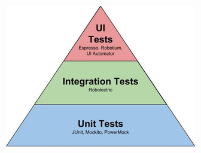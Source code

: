 
![LYNMP 로고](https://github.com/ShonKangYoul/ShonKangYoul.github.io/blob/main/image/android_unit_test.jpg "LYMNP 로고")
